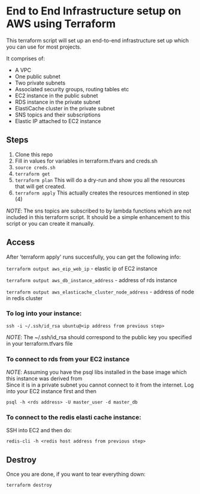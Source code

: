 # End to End Infrastructure setup on AWS using Terraform

This terraform script will set up an end-to-end infrastructure set up which you can use for most projects.

It comprises of:
 * A VPC
 * One public subnet
 * Two private subnets
 * Associated security groups, routing tables etc
 * EC2 instance in the public subnet
 * RDS instance in the private subnet
 * ElastiCache cluster in the private subnet
 * SNS topics and their subscriptions
 * Elastic IP attached to EC2 instance
 
## Steps

1. Clone this repo
2. Fill in values for variables in terraform.tfvars and creds.sh
3. `source creds.sh`
4. `terraform get`
5. `terraform plan`
     This will do a dry-run and show you all the resources that will get created.
6. `terraform apply`
     This actually creates the resources mentioned in step (4)
     
*NOTE*: The sns topics are subscribed to by lambda functions which are not included in this terraform script.
        It should be a simple enhancement to this script or you can create it manually.
        
## Access

After 'terraform apply' runs succesfully, you can get the following info:
 
 `terraform output aws_eip_web_ip` - elastic ip of EC2 instance
 
 `terraform output aws_db_instance_address` - address of rds instance
 
 `terraform output aws_elasticache_cluster_node_address` - address of node in redis cluster
 
### To log into your instance:

  `ssh -i ~/.ssh/id_rsa ubuntu@<ip address from previous step>`
  
  *NOTE*: The ~/.ssh/id_rsa should correspond to the public key you specified in your terraform.tfvars file
   
### To connect to rds from your EC2 instance 
  *NOTE*: Assuming you have the psql libs installed in the base image which this instance was derived from    
          Since it is in a private subnet you cannot connect to it from the internet. 
          Log into your EC2 instance first and then
    
   `psql -h <rds address> -U master_user -d master_db`
   
### To connect to the redis elasti cache instance:

  SSH into EC2 and then do:
    
  `redis-cli -h <redis host address from previous step>`

## Destroy

Once you are done, if you want to tear everything down:

  `terraform destroy`
